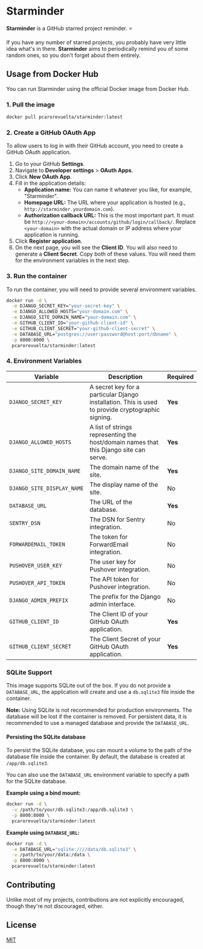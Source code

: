 # Starminder

**Starminder** is a GitHub starred project reminder. ⭐

If you have any number of starred projects, you probably have very little idea what's in there. **Starminder** aims to periodically remind you of some random ones, so you don't forget about them entirely.


## Usage from Docker Hub

You can run Starminder using the official Docker image from Docker Hub.

### 1. Pull the image

```bash
docker pull pcarorevuelta/starminder:latest
```

### 2. Create a GitHub OAuth App

To allow users to log in with their GitHub account, you need to create a GitHub OAuth application.

1.  Go to your GitHub **Settings**.
2.  Navigate to **Developer settings** > **OAuth Apps**.
3.  Click **New OAuth App**.
4.  Fill in the application details:
    *   **Application name:** You can name it whatever you like, for example, "Starminder".
    *   **Homepage URL:** The URL where your application is hosted (e.g., `http://starminder.yourdomain.com`).
    *   **Authorization callback URL:** This is the most important part. It must be `http://<your-domain>/accounts/github/login/callback/`. Replace `<your-domain>` with the actual domain or IP address where your application is running.
5.  Click **Register application**.
6.  On the next page, you will see the **Client ID**. You will also need to generate a **Client Secret**. Copy both of these values. You will need them for the environment variables in the next step.

### 3. Run the container

To run the container, you will need to provide several environment variables.

```bash
docker run -d \
  -e DJANGO_SECRET_KEY="your-secret-key" \
  -e DJANGO_ALLOWED_HOSTS="your-domain.com" \
  -e DJANGO_SITE_DOMAIN_NAME="your-domain.com" \
  -e GITHUB_CLIENT_ID="your-github-client-id" \
  -e GITHUB_CLIENT_SECRET="your-github-client-secret" \
  -e DATABASE_URL="postgres://user:password@host:port/dbname" \
  -p 8000:8000 \
  pcarorevuelta/starminder:latest
```

### 4. Environment Variables

| Variable                   | Description                                                                                                 | Required |
| -------------------------- | ----------------------------------------------------------------------------------------------------------- | -------- |
| `DJANGO_SECRET_KEY`        | A secret key for a particular Django installation. This is used to provide cryptographic signing.           | **Yes**  |
| `DJANGO_ALLOWED_HOSTS`     | A list of strings representing the host/domain names that this Django site can serve.                       | **Yes**  |
| `DJANGO_SITE_DOMAIN_NAME`  | The domain name of the site.                                                                                | **Yes**  |
| `DJANGO_SITE_DISPLAY_NAME` | The display name of the site.                                                                               | No       |
| `DATABASE_URL`             | The URL of the database.                                                                                    | **Yes**  |
| `SENTRY_DSN`               | The DSN for Sentry integration.                                                                             | No       |
| `FORWARDEMAIL_TOKEN`       | The token for ForwardEmail integration.                                                                     | No       |
| `PUSHOVER_USER_KEY`        | The user key for Pushover integration.                                                                      | No       |
| `PUSHOVER_API_TOKEN`       | The API token for Pushover integration.                                                                     | No       |
| `DJANGO_ADMIN_PREFIX`      | The prefix for the Django admin interface.                                                                  | No       |
| `GITHUB_CLIENT_ID`         | The Client ID of your GitHub OAuth application.                                                             | **Yes**  |
| `GITHUB_CLIENT_SECRET`     | The Client Secret of your GitHub OAuth application.                                                         | **Yes**  |

### SQLite Support

This image supports SQLite out of the box. If you do not provide a `DATABASE_URL`, the application will create and use a `db.sqlite3` file inside the container.

**Note:** Using SQLite is not recommended for production environments. The database will be lost if the container is removed. For persistent data, it is recommended to use a managed database and provide the `DATABASE_URL`.

#### Persisting the SQLite database

To persist the SQLite database, you can mount a volume to the path of the database file inside the container. By default, the database is created at `/app/db.sqlite3`.

You can also use the `DATABASE_URL` environment variable to specify a path for the SQLite database.

**Example using a bind mount:**

```bash
docker run -d \
  -v /path/to/your/db.sqlite3:/app/db.sqlite3 \
  -p 8000:8000 \
  pcarorevuelta/starminder:latest
```

**Example using `DATABASE_URL`:**

```bash
docker run -d \
  -e DATABASE_URL="sqlite:////data/db.sqlite3" \
  -v /path/to/your/data:/data \
  -p 8000:8000 \
  pcarorevuelta/starminder:latest
```

## Contributing

Unlike most of my projects, contributions are not explicitly encouraged, though they're not discouraged, either.


## License

[MIT](https://choosealicense.com/licenses/mit/)
